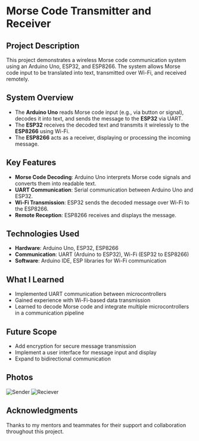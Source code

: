 # Morse Code Transmitter and Receiver

## Project Description
This project demonstrates a wireless Morse code communication system using an Arduino Uno, ESP32, and ESP8266. The system allows Morse code input to be translated into text, transmitted over Wi-Fi, and received remotely.

## System Overview
- The **Arduino Uno** reads Morse code input (e.g., via button or signal), decodes it into text, and sends the message to the **ESP32** via UART.
- The **ESP32** receives the decoded text and transmits it wirelessly to the **ESP8266** using Wi-Fi.
- The **ESP8266** acts as a receiver, displaying or processing the incoming message.

## Key Features
- **Morse Code Decoding**: Arduino Uno interprets Morse code signals and converts them into readable text.
- **UART Communication**: Serial communication between Arduino Uno and ESP32.
- **Wi-Fi Transmission**: ESP32 sends the decoded message over Wi-Fi to the ESP8266.
- **Remote Reception**: ESP8266 receives and displays the message.

## Technologies Used
- **Hardware**: Arduino Uno, ESP32, ESP8266
- **Communication**: UART (Arduino to ESP32), Wi-Fi (ESP32 to ESP8266)
- **Software**: Arduino IDE, ESP libraries for Wi-Fi communication

## What I Learned
- Implemented UART communication between microcontrollers
- Gained experience with Wi-Fi-based data transmission
- Learned to decode Morse code and integrate multiple microcontrollers in a communication pipeline

## Future Scope
- Add encryption for secure message transmission
- Implement a user interface for message input and display
- Expand to bidirectional communication

## Photos
![Sender](https://github.com/user-attachments/assets/4901296f-5970-4dcc-af03-32eec4088eb2)
![Reciever](https://github.com/user-attachments/assets/15130b47-dca3-41e4-ad16-7eecc8abbc4f)


## Acknowledgments
Thanks to my mentors and teammates for their support and collaboration throughout this project.
